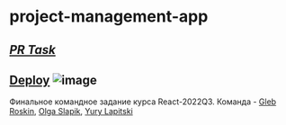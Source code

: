 # project-management-app
*[PR Task](https://github.com/Yura703/project-management-app/pull/1)*
-----------------------------------------
**[Deploy](https://rss-pm.netlify.app/)**
![image](https://user-images.githubusercontent.com/59707794/206874133-5cecfa1d-1cb1-43bd-a104-1a2b192b30be.png)
------------------------------------------------------
Финальное командное задание курса React-2022Q3.
Команда - [Gleb Roskin](https://github.com/rincewizz), [Olga Slapik](https://github.com/Ol4ik88), [Yury Lapitski](https://github.com/yura703)
